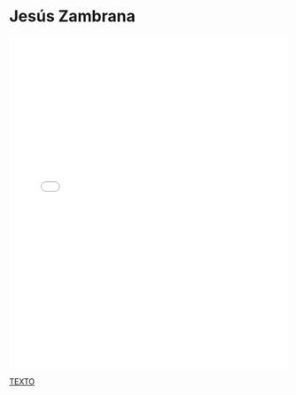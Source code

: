 # Jesús Zambrana

<MDXLayout>
  <embed src="/assets/files/Jesus%20Zambrana%20Guerra-5f72f3c3654d1170243407898decf46b.pdf" type="application/pdf" width="100%" height="600px" />
</MDXLayout>

[TEXTO](../../../static/PDFs/Commitment/Jesus%20Zambrana%20Guerra.pdf)